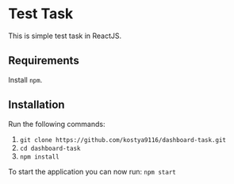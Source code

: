 # Test Task

This is simple test task in ReactJS.

## Requirements

Install `npm`.

## Installation

Run the following commands:

1. `git clone https://github.com/kostya9116/dashboard-task.git`
2. `cd dashboard-task`
3. `npm install`

To start the application you can now run: `npm start`

